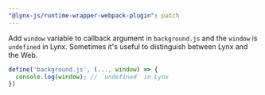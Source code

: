 ```yaml
---
"@lynx-js/runtime-wrapper-webpack-plugin": patch
---
```


Add `window` variable to callback argument in `background.js` and the `window` is `undefined` in Lynx. Sometimes it's useful to distinguish between Lynx and the Web.

```js
define('background.js', (..., window) => {
  console.log(window); // `undefined` in Lynx
})
```

